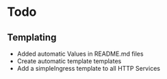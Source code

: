 # Todo

## Templating

* Added automatic Values in README.md files
* Create automatic template templates
* Add a simpleIngress template to all HTTP Services
